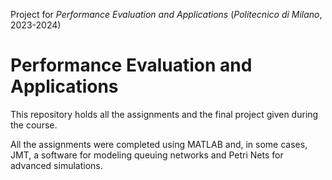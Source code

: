 Project for _Performance Evaluation and Applications_ (_Politecnico di Milano_, 2023-2024)

# Performance Evaluation and Applications
This repository holds all the assignments and the final project given during the course.

All the assignments were completed using MATLAB and, in some cases, JMT, a software for modeling queuing networks and Petri Nets for advanced simulations.
